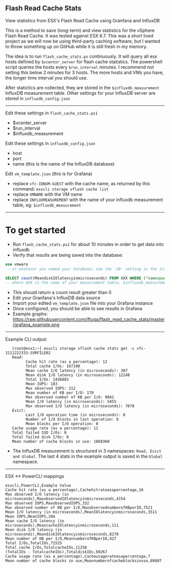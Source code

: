 ## Flash Read Cache Stats

View statistics from ESX's Flash Read Cache using Granfana and InfluxDB

This is a method to save (long-term) and view statistics for the vSphere Flash Read Cache. It was tested against ESX 6.7.  This was a short lived project as we will now be using third-party caching software, but I wanted to throw something up on GitHub while it is still fresh in my memory.

The idea is to run `flash_cache_stats.ps` continuously. It will query all esx hosts defined by `$vcenter_server` for flash cache statistics.  The powershell script queries the hosts every `$run_interval` minutes. I recommend not setting this below 2 minutes for 3 hosts.  The more hosts and VMs you have, the longer time interval you should use.  

After statictics are collected, they are stored in the `$influxdb_measurement` InfluxDB measurement table.  Other settings for your InfluxDB server are stored in `influxdb_config.json`

_____

Edit these settings in `flash_cache_stats.ps1`

- $vcenter_server
- $run_interval
- $influxdb_measurement

Edit these settings in `influxdb_config.json`

- host
- port
- name (this is the name of the InfluxDB database)


Edit `vm_template.json` (this is for Grafana)

- replace `vfc-IDNUM-GUEST` with the cache name, as returned by this command: `esxcli storage vflash cache list`
- replace `VMNAME` with the VM name
- replace `INFLUXMEASUREMENT` with the name of your influxdb measurement table, eg: `$influxdb_measurement`

_____

# To get started

- Run `flash_cache_stats.ps1` for about 10 minutes in order to get data into influxdb
- Verify that results are being saved into the database:

```sql
use vmware
-- or whatever you named your database; see the 'db' setting in the influxdb_config.json

SELECT count(MeandiskIOlatencyinmicroseconds) FROM XXX WHERE ("namespace" = 'Read' ) AND time >= now() - 120m
-- where XXX is the name of your measurement table, $influxdb_measurement
```

- This should return a count result greater than 0
- Edit your Granfana's InfluxDB data source
- Import your edited `vm_template.json` file into your Grafana instance
- Once configured, you should be able to see results in Grafana
- Example graphs: https://raw.githubusercontent.com/jftuga/flash_read_cache_stats/master/grafana_example.png

____

Example CLI output:

```
   [root@esx1:~] esxcli storage vflash cache stats get -c vfc-3111222333-SVRFILE02 
   Read:
         Cache hit rate (as a percentage): 12
         Total cache I/Os: 167190
         Mean cache I/O latency (in microseconds): 307
         Mean disk I/O latency (in microseconds): 12248
         Total I/Os: 1436803
         Mean IOPS: 183
         Max observed IOPS: 212
         Mean number of KB per I/O: 170
         Max observed number of KB per I/O: 9842
         Mean I/O latency (in microseconds): 5455
         Max observed I/O latency (in microseconds): 7078
   Evict:
         Last I/O operation time (in microseconds): 0
         Number of I/O blocks in last operation: 0
         Mean blocks per I/O operation: 0
   Cache usage rate (as a percentage): 11
   Total failed SSD I/Os: 0
   Total failed disk I/Os: 0
   Mean number of cache blocks in use: 1068360
```

- The InfluxDB measurement is structured in 3 namespaces: `Read, Evict and Global`.  The last 4 stats in the example output is saved in the `Global` namespace.

____

ESX <-> PowerCLI mappings

```csv
esxcli,PowerCLI,Example Value
Cache hit rate (as a percentage),Cachehitrateasapercentage,16
Max observed I/O latency (in microseconds),MaxobservedIOlatencyinmicroseconds,4154
Max observed IOPS,MaxobservedIOPS,332
Max observed number of KB per I/O,MaxobservednumberofKBperIO,7521
Mean I/O latency (in microseconds),MeanIOlatencyinmicroseconds,3511
Mean IOPS,MeanIOPS,284
Mean cache I/O latency (in microseconds),MeancacheIOlatencyinmicroseconds,111
Mean disk I/O latency (in microseconds),MeandiskIOlatencyinmicroseconds,8278
Mean number of KB per I/O,MeannumberofKBperIO,427
Total I/Os,TotalIOs,71525
Total cache I/Os,TotalcacheIOs,11258
(TotalIOs - TotalcacheIOs),TotaldiskIOs,60267
Cache usage rate (as a percentage),Cacheusagerateasapercentage,7
Mean number of cache blocks in use,Meannumberofcacheblocksinuse,89807
```